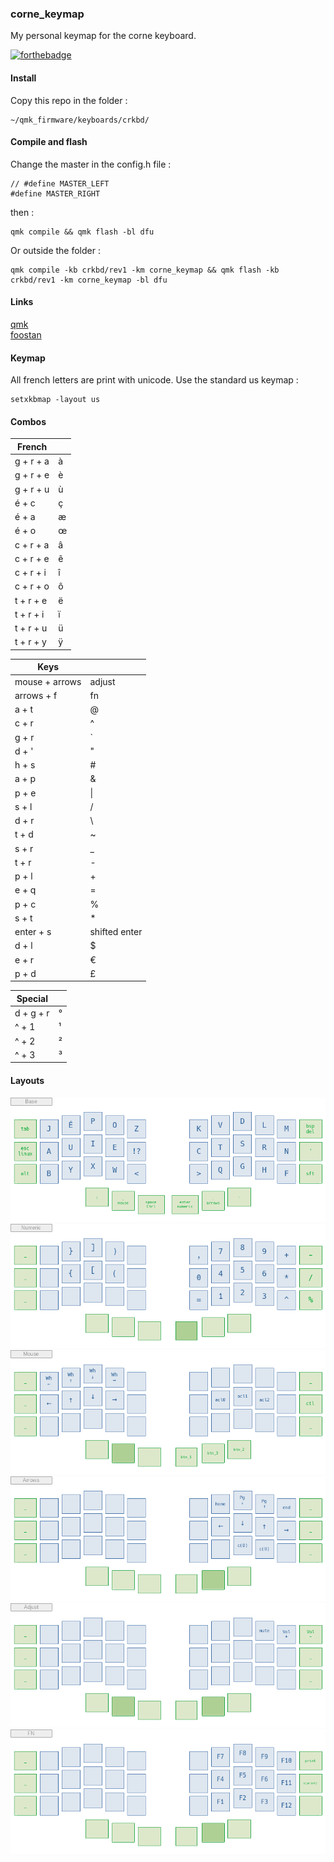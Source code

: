 ### corne_keymap

My personal keymap for the corne keyboard.

[![forthebadge](https://forthebadge.com/images/badges/built-with-love.svg)](https://forthebadge.com)


#### Install

Copy this repo in the folder :

    ~/qmk_firmware/keyboards/crkbd/

#### Compile and flash

Change the master in the config.h file :

    // #define MASTER_LEFT
    #define MASTER_RIGHT

then :

    qmk compile && qmk flash -bl dfu

Or outside the folder :

    qmk compile -kb crkbd/rev1 -km corne_keymap && qmk flash -kb crkbd/rev1 -km corne_keymap -bl dfu

#### Links

[qmk](https://docs.qmk.fm/#/)  
[foostan](https://github.com/foostan/crkbd)


#### Keymap

All french letters are print with unicode.
Use the standard us keymap :

    setxkbmap -layout us


#### Combos


|     French       |                        |
|------------------|------------------------|
|   g + r + a      |   à                    |
|   g + r + e      |   è                    |
|   g + r + u      |   ù                    |
|   é + c          |   ç                    |
|   é + a          |   æ                    |
|   é + o          |   œ                    |
|   c + r + a      |   â                    |
|   c + r + e      |   ê                    |
|   c + r + i      |   î                    |
|   c + r + o      |   ô                    |
|   t + r + e      |   ë                    |
|   t + r + i      |   ï                    |
|   t + r + u      |   ü                    |
|   t + r + y      |   ÿ                    |

|      Keys        |                        |
|------------------|------------------------|
|   mouse + arrows |   adjust               |
|   arrows + f     |   fn                   |
|   a + t          |   @                    |
|   c + r          |   ^                    |
|   g + r          |   \`                   |
|   d + '          |   "                    |
|   h + s          |   #                    |
|   a + p          |   &                    |
|   p + e          |   \|                   |
|   s + l          |   /                    |
|   d + r          |   \                    |
|   t + d          |   ~                    |
|   s + r          |   _                    |
|   t + r          |   -                    |
|   p + l          |   +                    |
|   e + q          |   =                    |
|   p + c          |   %                    |
|   s + t          |   *                    |
|   enter + s      |   shifted enter        |
|   d + l          |   $                    |
|   e + r          |   €                    |
|   p + d          |   £                    |

|     Special      |                        |
|------------------|------------------------|
|   d + g + r      |   °                    |
|   ^ + 1          |   ¹                    |
|   ^ + 2          |   ²                    |
|   ^ + 3          |   ³                    |


#### Layouts

![base](https://raw.githubusercontent.com/FLinguenheld/corne_keymap/main/images/base.png "layout")  
![numeric](https://raw.githubusercontent.com/FLinguenheld/corne_keymap/main/images/numeric.png "layout")  
![mouse](https://raw.githubusercontent.com/FLinguenheld/corne_keymap/main/images/mouse.png "layout")  
![arrows](https://raw.githubusercontent.com/FLinguenheld/corne_keymap/main/images/arrows.png "layout")  
![adjust](https://raw.githubusercontent.com/FLinguenheld/corne_keymap/main/images/adjust.png "layout")  
![fn](https://raw.githubusercontent.com/FLinguenheld/corne_keymap/main/images/fn.png "layout")  
